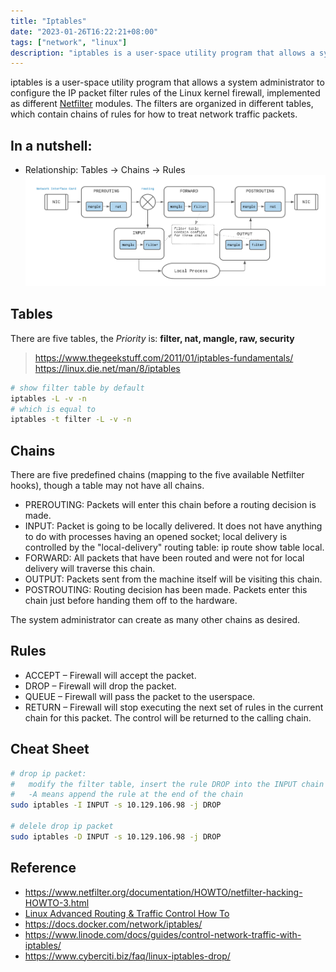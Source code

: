 ```yaml
---
title: "Iptables"
date: "2023-01-26T16:22:21+08:00"
tags: ["network", "linux"]
description: "iptables is a user-space utility program that allows a system administrator to configure the IP packet filter rules of the Linux kernel firewall"
---
```


iptables is a user-space utility program that allows a system administrator to configure the IP packet filter rules of the Linux kernel firewall, implemented as different [Netfilter](https://www.netfilter.org/) modules. The filters are organized in different tables, which contain chains of rules for how to treat network traffic packets.

## In a nutshell: 
- Relationship: Tables -> Chains -> Rules
  ![package flow through iptables](/images/iptable.png)
## Tables
There are five tables, the *Priority* is: **filter, nat, mangle, raw, security**
> https://www.thegeekstuff.com/2011/01/iptables-fundamentals/ 
> https://linux.die.net/man/8/iptables

```sh
# show filter table by default
iptables -L -v -n 
# which is equal to 
iptables -t filter -L -v -n
```

## Chains
There are five predefined chains (mapping to the five available Netfilter hooks), though a table may not have all chains.
- PREROUTING: Packets will enter this chain before a routing decision is made.
- INPUT: Packet is going to be locally delivered. It does not have anything to do with processes having an opened socket; local delivery is controlled by the "local-delivery" routing table: ip route show table local.
- FORWARD: All packets that have been routed and were not for local delivery will traverse this chain.
- OUTPUT: Packets sent from the machine itself will be visiting this chain.
- POSTROUTING: Routing decision has been made. Packets enter this chain just before handing them off to the hardware.

The system administrator can create as many other chains as desired.
## Rules
- ACCEPT – Firewall will accept the packet.
- DROP – Firewall will drop the packet.
- QUEUE – Firewall will pass the packet to the userspace.
- RETURN – Firewall will stop executing the next set of rules in the current chain for this packet. The control will be returned to the calling chain.

## Cheat Sheet
```sh
# drop ip packet:
#   modify the filter table, insert the rule DROP into the INPUT chain at the specific number (1 by default)
#   -A means append the rule at the end of the chain
sudo iptables -I INPUT -s 10.129.106.98 -j DROP

# delele drop ip packet 
sudo iptables -D INPUT -s 10.129.106.98 -j DROP
```

## Reference
- https://www.netfilter.org/documentation/HOWTO/netfilter-hacking-HOWTO-3.html
- [Linux Advanced Routing & Traffic Control How To](https://lartc.org/)
- https://docs.docker.com/network/iptables/
- https://www.linode.com/docs/guides/control-network-traffic-with-iptables/
- https://www.cyberciti.biz/faq/linux-iptables-drop/
